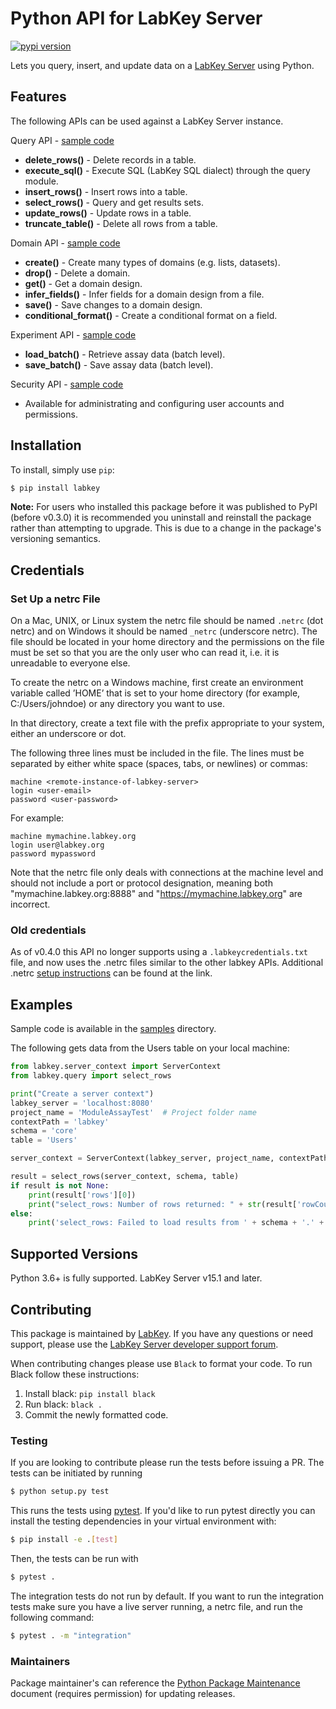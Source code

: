 # Python API for LabKey Server
<p>
 <a href="https://pypi.python.org/pypi/labkey"><img src="https://img.shields.io/pypi/v/labkey.svg" alt="pypi version"></a>
</p>

Lets you query, insert, and update data on a [LabKey Server](https://www.labkey.com/) using Python.

## Features

The following APIs can be used against a LabKey Server instance.

Query API - [sample code](samples/query_examples.py)

- **delete_rows()** - Delete records in a table.
- **execute_sql()** - Execute SQL (LabKey SQL dialect) through the query module.
- **insert_rows()** - Insert rows into a table.
- **select_rows()** - Query and get results sets.
- **update_rows()** - Update rows in a table.
- **truncate_table()** - Delete all rows from a table.

Domain API - [sample code](samples/domain_example.py)

- **create()** - Create many types of domains (e.g. lists, datasets).
- **drop()** - Delete a domain.
- **get()** - Get a domain design.
- **infer_fields()** - Infer fields for a domain design from a file.
- **save()** - Save changes to a domain design.
- **conditional_format()** - Create a conditional format on a field.

Experiment API - [sample code](samples/experiment_example.py)

- **load_batch()** - Retrieve assay data (batch level).
- **save_batch()** - Save assay data (batch level).

Security API - [sample code](samples/security_example.py) 

- Available for administrating and configuring user accounts and permissions.

## Installation
To install, simply use `pip`:

```bash
$ pip install labkey
```

**Note:** For users who installed this package before it was published to PyPI (before v0.3.0) it is recommended you uninstall and reinstall the package rather than attempting to upgrade. This is due to a change in the package's versioning semantics.

## Credentials

### Set Up a netrc File

On a Mac, UNIX, or Linux system the netrc file should be named ``.netrc`` (dot netrc) and on Windows it should be named ``_netrc`` (underscore netrc). The file should be located in your home directory and the permissions on the file must be set so that you are the only user who can read it, i.e. it is unreadable to everyone else.

To create the netrc on a Windows machine, first create an environment variable called ’HOME’ that is set to your home directory (for example, C:/Users/johndoe) or any directory you want to use.

In that directory, create a text file with the prefix appropriate to your system, either an underscore or dot.

The following three lines must be included in the file. The lines must be separated by either white space (spaces, tabs, or newlines) or commas:
```
machine <remote-instance-of-labkey-server>
login <user-email>
password <user-password>
```

For example:
```
machine mymachine.labkey.org
login user@labkey.org
password mypassword
```
Note that the netrc file only deals with connections at the machine level and should not include a port or protocol designation, meaning both "mymachine.labkey.org:8888" and "https://mymachine.labkey.org" are incorrect. 

### Old credentials
As of v0.4.0 this API no longer supports using a ``.labkeycredentials.txt`` file, and now uses the .netrc files similar to the other labkey APIs. Additional .netrc [setup instructions](https://www.labkey.org/Documentation/wiki-page.view?name=netrc) can be found at the link.

## Examples

Sample code is available in the [samples](https://github.com/LabKey/labkey-api-python/tree/master/samples) directory.

The following gets data from the Users table on your local machine:

```python
from labkey.server_context import ServerContext
from labkey.query import select_rows

print("Create a server context")
labkey_server = 'localhost:8080'
project_name = 'ModuleAssayTest'  # Project folder name
contextPath = 'labkey'
schema = 'core'
table = 'Users'

server_context = ServerContext(labkey_server, project_name, contextPath, use_ssl=False)

result = select_rows(server_context, schema, table)
if result is not None:
    print(result['rows'][0])
    print("select_rows: Number of rows returned: " + str(result['rowCount']))
else:
    print('select_rows: Failed to load results from ' + schema + '.' + table)
```

## Supported Versions
Python 3.6+ is fully supported.
LabKey Server v15.1 and later.

## Contributing
This package is maintained by [LabKey](http://www.labkey.com/). If you have any questions or need support, please use
the [LabKey Server developer support forum](https://www.labkey.org/home/developer/forum/project-start.view).

When contributing changes please use `Black` to format your code. To run Black follow these instructions:
1. Install black: `pip install black`
2. Run black: `black .`
3. Commit the newly formatted code.

### Testing
If you are looking to contribute please run the tests before issuing a PR. The tests can be initiated by running

```bash
$ python setup.py test
```

This runs the tests using [pytest](https://docs.pytest.org/en/latest/contents.html). If you'd like to run pytest directly you can install the testing dependencies in your virtual environment with:

```bash
$ pip install -e .[test]
```

Then, the tests can be run with
```bash
$ pytest .
```

The integration tests do not run by default. If you want to run the integration tests make sure you have a live server
running, a netrc file, and run the following command:

```bash
$ pytest . -m "integration"
```

### Maintainers
Package maintainer's can reference the [Python Package Maintenance](https://docs.google.com/document/d/13nVxwyctH4YZ6gDhcrOu9Iz6qGFPAxicE1VHiVYpw9A/) document (requires permission) for updating releases.
